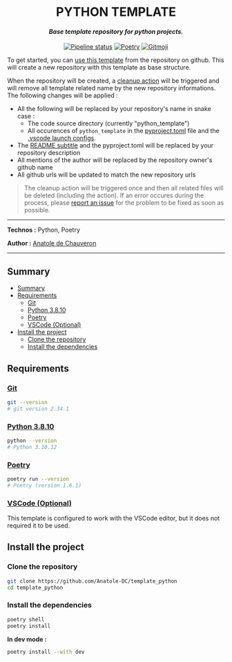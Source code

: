 <h1 align="center">PYTHON TEMPLATE</h1>

_<h4 align="center">Base template repository for python projects.</h4>_

<div align="center">

[![Pipeline status](https://github.com/Anatole-DC/template_python/actions/workflows/base.yml/badge.svg)](https://github.com/Anatole-DC/template_python/actions)
[![Poetry](https://img.shields.io/endpoint?url=https://python-poetry.org/badge/v0.json)](https://python-poetry.org/)
[![Gitmoji](https://img.shields.io/badge/gitmoji-%20😜%20😍-FFDD67.svg)](https://gitmoji.carloscuesta.me/)

</div>

To get started, you can [use this template](https://github.com/new?template_name=template_python&template_owner=Anatole-DC) from the repository on github. This will create a new repository with this template as base structure.

When the repository will be created, a [cleanup action](.github/workflows/cleanup.yml) will be triggered and will remove all template related name by the new repository informations. The following changes will be applied :
- All the following will be replaced by your repository's name in snake case :
  - The code source directory (currently "python_template")
  - All occurences of `python_template` in the [pyproject.toml](pyproject.toml) file and the [.vscode launch configs](.vscode/launch.json).
- The [README subtitle](README.md#L3) and the pyproject.toml will be replaced by your repository description
- All mentions of the author will be replaced by the repository owner's github name
- All github urls will be updated to match the new repository urls

> The cleanup action will be triggered once and then all related files will be deleted (including the action).
> If an error occures during the process, please [report an issue]() for the problem to be fixed as soon as possible.

___

**Technos :** Python, Poetry

**Author :** [Anatole de Chauveron](https://github.com/Anatole-DC)

___

## Summary

- [Summary](#summary)
- [Requirements](#requirements)
  - [Git](#git)
  - [Python 3.8.10](#python-3810)
  - [Poetry](#poetry)
  - [VSCode (Optional)](#vscode-optional)
- [Install the project](#install-the-project)
  - [Clone the repository](#clone-the-repository)
  - [Install the dependencies](#install-the-dependencies)

## Requirements

### [Git](https://git-scm.com/)

```bash
git --version
# git version 2.34.1
```

### [Python 3.8.10](https://www.python.org/)

```bash
python --version
# Python 3.10.12
```

### [Poetry](https://python-poetry.org/)

```bash
poetry run --version
# Poetry (version 1.6.1)
```

### [VSCode (Optional)](https://code.visualstudio.com/)

This template is configured to work with the VSCode editor, but it does not required it to be used.

## Install the project

### Clone the repository

```bash
git clone https://github.com/Anatole-DC/template_python
cd template_python
```

### Install the dependencies

```bash
poetry shell
poetry install
```

**In dev mode :**

```bash
poetry install --with dev
```
